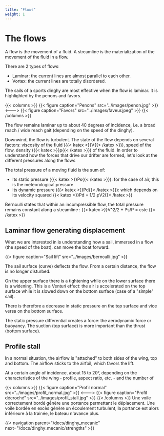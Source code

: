 ```yaml
---
title: "Flows"
weight: 1
---
```


# The flows

A flow is the movement of a fluid. A streamline is the materialization of the movement of the fluid in a flow.

There are 2 types of flows:

- Laminar: the current lines are almost parallel to each other.
- Vortex: the current lines are totally disordered.

The sails of a sports dinghy are most effective when the flow is laminar. It is highlighted by the penons and favors.

{{< columns >}}
{{< figure caption="Penons" src="../images/penon.jpg" >}}
<--->
{{< figure caption="Favors" src="../images/faveur.jpeg" >}}
{{< /columns >}}

The flow remains laminar up to about 40 degrees of incidence, i.e. a broad reach / wide reach gait (depending on the speed of the dinghy).

Downwind, the flow is turbulent.
The state of the flow depends on several factors: viscosity of the fluid ({{< katex >}}V{{< /katex >}}), speed of the flow, density ({{< katex >}}p{{< /katex >}}) of the fluid. In order to understand how the forces that drive our drifter are formed, let's look at the different pressures along the flows.

The total pressure of a moving fluid is the sum of:

- Its static pressure ({{< katex >}}Ps{{< /katex >}}): for the case of air, this is the meteorological pressure.
- Its dynamic pressure ({{< katex >}}Pd{{< /katex >}}): which depends on its velocity squared {{< katex >}}Pd = 1/2 ρV2{{< /katex >}}

Bernoulli states that within an incompressible flow, the total pressure remains constant along a streamline :
{{< katex >}}V^2/2 + Ps/P = cste {{< /katex >}}

## Laminar flow generating displacement

What we are interested in is understanding how a sail, immersed in a flow (the speed of the boat), can move the boat forward.

{{< figure caption="Sail lift" src="../images/bernoulli.jpg" >}}

The sail surface (curve) deflects the flow. From a certain distance, the flow is no longer disturbed.

On the upper surface there is a tightening while on the lower surface there is a widening.
This is a Venturi effect: the air is accelerated on the top surface while it is slowed down on the bottom surface (case of a "simple" sail).

There is therefore a decrease in static pressure on the top surface and vice versa on the bottom surface.

The static pressure differential creates a force: the aerodynamic force or buoyancy. The suction (top surface) is more important than the thrust (bottom surface).

## Profile stall

In a normal situation, the airflow is "attached" to both sides of the wing, top and bottom. The airflow sticks to the airfoil, which favors the lift.

At a certain angle of incidence, about 15 to 20°, depending on the characteristics of the wing - profile, aspect ratio, etc. - and the number of

{{< columns >}}
{{< figure caption="Profil normal" src="../images/profil_normal.jpg" >}}
<--->
{{< figure caption="Profil décroché" src="../images/profil_stall.jpg" >}}
{{< /columns >}}
Une voile correctement bordé génère une portance permettant le déplacement.
Une voile bordée en excès génère un écoulement turbulent, la portance est alors inférieure à la trainée, le bateau n'avance plus.

{{< navigation parent="/docs/dinghy_mecanic" next="/docs/dinghy_mecanic/strengths" >}}
